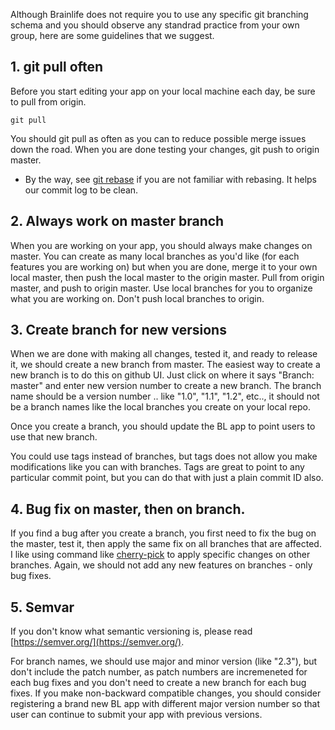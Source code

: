 
Although Brainlife does not require you to use any specific git branching schema and you should observe any standrad practice from your own group, here are some guidelines that we suggest.

## 1. git pull often

Before you start editing your app on your local machine each day, be sure to pull from origin. 

```
git pull
```

You should git pull as often as you can to reduce possible merge issues down the road. When you are done testing your changes, git push to origin master.

* By the way, see [git rebase](https://www.atlassian.com/git/tutorials/merging-vs-rebasing) if you are not familiar with rebasing. It helps our commit log to be clean.

## 2. Always work on master branch

When you are working on your app, you should always make changes on master. You can create as many local branches as you'd like (for each features you are working on) but when you are done, merge it to your own local master, then push the local master to the origin master. Pull from origin master, and push to origin master. Use local branches for you to organize what you are working on. Don't push local branches to origin.

## 3. Create branch for new versions

When we are done with making all changes, tested it, and ready to release it, we should create a new branch from master. The easiest way to create a new branch is to do this on github UI. Just click on where it says "Branch: master" and enter new version number to create a new branch. The branch name should be a version number .. like "1.0", "1.1", "1.2", etc.., it should not be a branch names like the local branches you create on your local repo.

Once you create a branch, you should update the BL app to point users to use that new branch.

You could use tags instead of branches, but tags does not allow you make modifications like you can with branches. Tags are great to point to any particular commit point, but you can do that with just a plain commit ID also.

## 4. Bug fix on master, then on branch.

If you find a bug after you create a branch, you first need to fix the bug on the master, test it, then apply the same fix on all branches that are affected. I like using command like [cherry-pick](https://git-scm.com/docs/git-cherry-pick) to apply specific changes on other branches. Again, we should not add any new features on branches - only bug fixes.

## 5. Semvar

If you don't know what semantic versioning is, please read [https://semver.org/](https://semver.org/).

For branch names, we should use major and minor version (like "2.3"), but don't include the patch number, as patch numbers are incremeneted for each bug fixes and you don't need to create a new branch for each bug fixes. If you make non-backward compatible changes, you should consider registering a brand new BL app with different major version number so that user can continue to submit your app with previous versions. 


